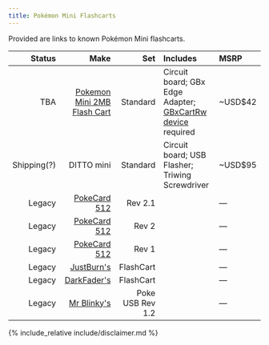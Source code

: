 ```yaml
---
title: Pokémon Mini Flashcarts
---
```


Provided are links to known Pokémon Mini flashcarts.

|Status|Make|Set|Includes|MSRP|
--:|--:|--:|:--|:--|
|TBA|[Pokemon Mini 2MB Flash Cart](https://shop.insidegadgets.com/product/pokemon-mini-2mb-flash-cart/)|Standard|Circuit board; GBx Edge Adapter; [GBxCartRw device](https://shop.insidegadgets.com/product/gbxcart-rw/) required|~USD$42|
|Shipping(?)|DITTO mini|Standard|Circuit board; USB Flasher; Triwing Screwdriver|~USD$95|
|Legacy|[PokeCard 512](https://www.pokemon-mini.net/flash-carts/)|Rev 2.1||—|
|Legacy|[PokeCard 512](https://www.pokemon-mini.net/flash-carts/)|Rev 2||—|
|Legacy|[PokeCard 512](https://www.pokemon-mini.net/flash-carts/)|Rev 1||—|
|Legacy|[JustBurn's](https://www.pokemon-mini.net/flash-carts/)|FlashCart||—|
|Legacy|[DarkFader's](https://www.pokemon-mini.net/flash-carts/)|FlashCart||—|
|Legacy|[Mr Blinky's](https://www.pokemon-mini.net/flash-carts/)|Poke USB Rev 1.2||—|

{% include_relative include/disclaimer.md %}
